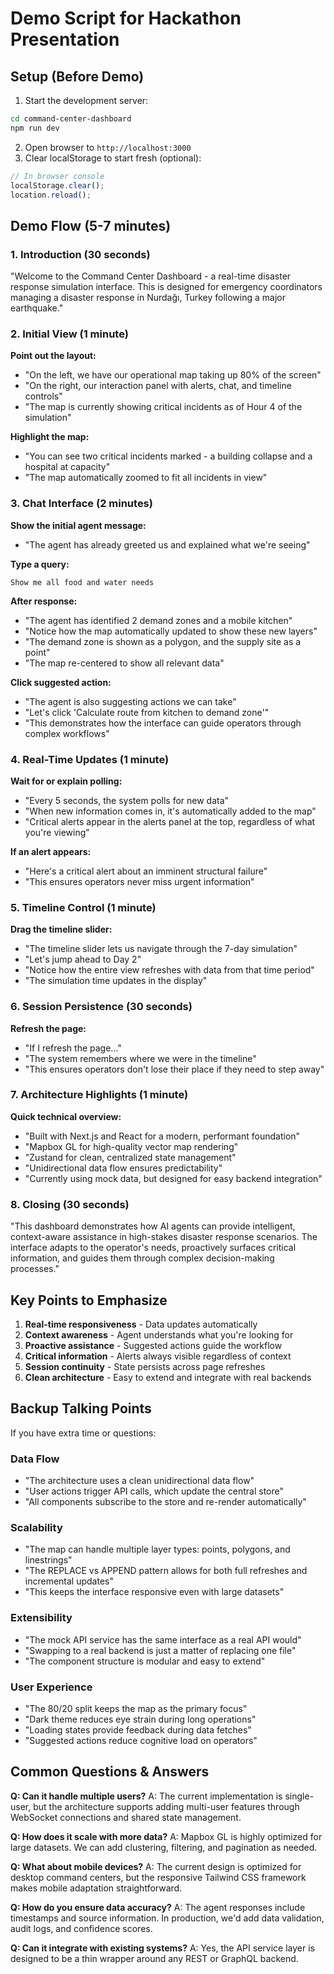 # Demo Script for Hackathon Presentation

## Setup (Before Demo)

1. Start the development server:
```bash
cd command-center-dashboard
npm run dev
```

2. Open browser to `http://localhost:3000`
3. Clear localStorage to start fresh (optional):
```javascript
// In browser console
localStorage.clear();
location.reload();
```

## Demo Flow (5-7 minutes)

### 1. Introduction (30 seconds)

"Welcome to the Command Center Dashboard - a real-time disaster response simulation interface. This is designed for emergency coordinators managing a disaster response in Nurdağı, Turkey following a major earthquake."

### 2. Initial View (1 minute)

**Point out the layout:**
- "On the left, we have our operational map taking up 80% of the screen"
- "On the right, our interaction panel with alerts, chat, and timeline controls"
- "The map is currently showing critical incidents as of Hour 4 of the simulation"

**Highlight the map:**
- "You can see two critical incidents marked - a building collapse and a hospital at capacity"
- "The map automatically zoomed to fit all incidents in view"

### 3. Chat Interface (2 minutes)

**Show the initial agent message:**
- "The agent has already greeted us and explained what we're seeing"

**Type a query:**
```
Show me all food and water needs
```

**After response:**
- "The agent has identified 2 demand zones and a mobile kitchen"
- "Notice how the map automatically updated to show these new layers"
- "The demand zone is shown as a polygon, and the supply site as a point"
- "The map re-centered to show all relevant data"

**Click suggested action:**
- "The agent is also suggesting actions we can take"
- "Let's click 'Calculate route from kitchen to demand zone'"
- "This demonstrates how the interface can guide operators through complex workflows"

### 4. Real-Time Updates (1 minute)

**Wait for or explain polling:**
- "Every 5 seconds, the system polls for new data"
- "When new information comes in, it's automatically added to the map"
- "Critical alerts appear in the alerts panel at the top, regardless of what you're viewing"

**If an alert appears:**
- "Here's a critical alert about an imminent structural failure"
- "This ensures operators never miss urgent information"

### 5. Timeline Control (1 minute)

**Drag the timeline slider:**
- "The timeline slider lets us navigate through the 7-day simulation"
- "Let's jump ahead to Day 2"
- "Notice how the entire view refreshes with data from that time period"
- "The simulation time updates in the display"

### 6. Session Persistence (30 seconds)

**Refresh the page:**
- "If I refresh the page..."
- "The system remembers where we were in the timeline"
- "This ensures operators don't lose their place if they need to step away"

### 7. Architecture Highlights (1 minute)

**Quick technical overview:**
- "Built with Next.js and React for a modern, performant foundation"
- "Mapbox GL for high-quality vector map rendering"
- "Zustand for clean, centralized state management"
- "Unidirectional data flow ensures predictability"
- "Currently using mock data, but designed for easy backend integration"

### 8. Closing (30 seconds)

"This dashboard demonstrates how AI agents can provide intelligent, context-aware assistance in high-stakes disaster response scenarios. The interface adapts to the operator's needs, proactively surfaces critical information, and guides them through complex decision-making processes."

## Key Points to Emphasize

1. **Real-time responsiveness** - Data updates automatically
2. **Context awareness** - Agent understands what you're looking for
3. **Proactive assistance** - Suggested actions guide the workflow
4. **Critical information** - Alerts always visible regardless of context
5. **Session continuity** - State persists across page refreshes
6. **Clean architecture** - Easy to extend and integrate with real backends

## Backup Talking Points

If you have extra time or questions:

### Data Flow
- "The architecture uses a clean unidirectional data flow"
- "User actions trigger API calls, which update the central store"
- "All components subscribe to the store and re-render automatically"

### Scalability
- "The map can handle multiple layer types: points, polygons, and linestrings"
- "The REPLACE vs APPEND pattern allows for both full refreshes and incremental updates"
- "This keeps the interface responsive even with large datasets"

### Extensibility
- "The mock API service has the same interface as a real API would"
- "Swapping to a real backend is just a matter of replacing one file"
- "The component structure is modular and easy to extend"

### User Experience
- "The 80/20 split keeps the map as the primary focus"
- "Dark theme reduces eye strain during long operations"
- "Loading states provide feedback during data fetches"
- "Suggested actions reduce cognitive load on operators"

## Common Questions & Answers

**Q: Can it handle multiple users?**
A: The current implementation is single-user, but the architecture supports adding multi-user features through WebSocket connections and shared state management.

**Q: How does it scale with more data?**
A: Mapbox GL is highly optimized for large datasets. We can add clustering, filtering, and pagination as needed.

**Q: What about mobile devices?**
A: The current design is optimized for desktop command centers, but the responsive Tailwind CSS framework makes mobile adaptation straightforward.

**Q: How do you ensure data accuracy?**
A: The agent responses include timestamps and source information. In production, we'd add data validation, audit logs, and confidence scores.

**Q: Can it integrate with existing systems?**
A: Yes, the API service layer is designed to be a thin wrapper around any REST or GraphQL backend.
